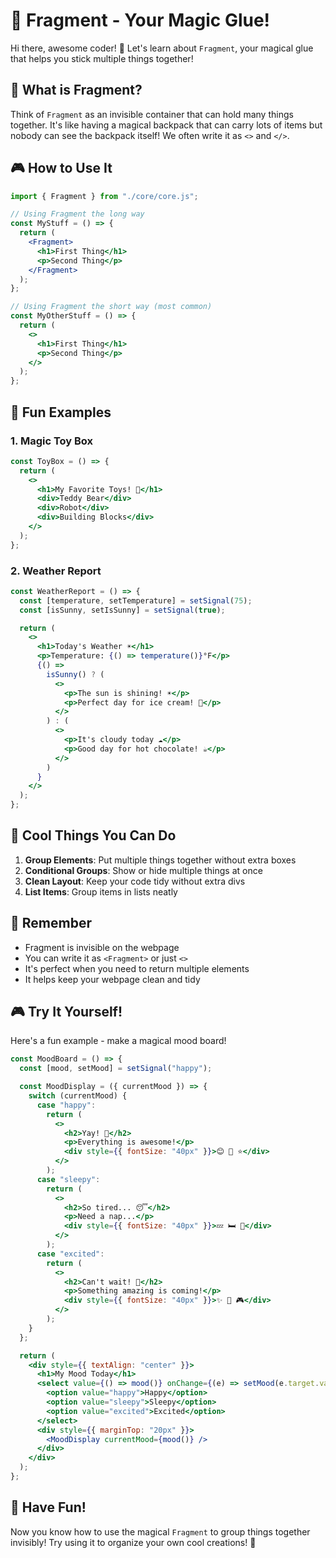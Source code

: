 # 🧩 Fragment - Your Magic Glue!

Hi there, awesome coder! 👋 Let's learn about `Fragment`, your magical glue that
helps you stick multiple things together!

## 🤔 What is Fragment?

Think of `Fragment` as an invisible container that can hold many things
together. It's like having a magical backpack that can carry lots of items but
nobody can see the backpack itself! We often write it as `<>` and `</>`.

## 🎮 How to Use It

```jsx
import { Fragment } from "./core/core.js";

// Using Fragment the long way
const MyStuff = () => {
  return (
    <Fragment>
      <h1>First Thing</h1>
      <p>Second Thing</p>
    </Fragment>
  );
};

// Using Fragment the short way (most common)
const MyOtherStuff = () => {
  return (
    <>
      <h1>First Thing</h1>
      <p>Second Thing</p>
    </>
  );
};
```

## 🌟 Fun Examples

### 1. Magic Toy Box

```jsx
const ToyBox = () => {
  return (
    <>
      <h1>My Favorite Toys! 🧸</h1>
      <div>Teddy Bear</div>
      <div>Robot</div>
      <div>Building Blocks</div>
    </>
  );
};
```

### 2. Weather Report

```jsx
const WeatherReport = () => {
  const [temperature, setTemperature] = setSignal(75);
  const [isSunny, setIsSunny] = setSignal(true);

  return (
    <>
      <h1>Today's Weather ☀️</h1>
      <p>Temperature: {() => temperature()}°F</p>
      {() =>
        isSunny() ? (
          <>
            <p>The sun is shining! ☀️</p>
            <p>Perfect day for ice cream! 🍦</p>
          </>
        ) : (
          <>
            <p>It's cloudy today ☁️</p>
            <p>Good day for hot chocolate! ☕</p>
          </>
        )
      }
    </>
  );
};
```

## 🎨 Cool Things You Can Do

1. **Group Elements**: Put multiple things together without extra boxes
2. **Conditional Groups**: Show or hide multiple things at once
3. **Clean Layout**: Keep your code tidy without extra divs
4. **List Items**: Group items in lists neatly

## 🎯 Remember

- Fragment is invisible on the webpage
- You can write it as `<Fragment>` or just `<>`
- It's perfect when you need to return multiple elements
- It helps keep your webpage clean and tidy

## 🎮 Try It Yourself!

Here's a fun example - make a magical mood board!

```jsx
const MoodBoard = () => {
  const [mood, setMood] = setSignal("happy");

  const MoodDisplay = ({ currentMood }) => {
    switch (currentMood) {
      case "happy":
        return (
          <>
            <h2>Yay! 🎉</h2>
            <p>Everything is awesome!</p>
            <div style={{ fontSize: "40px" }}>😊 🌈 ⭐</div>
          </>
        );
      case "sleepy":
        return (
          <>
            <h2>So tired... 😴</h2>
            <p>Need a nap...</p>
            <div style={{ fontSize: "40px" }}>💤 🛏️ 🌙</div>
          </>
        );
      case "excited":
        return (
          <>
            <h2>Can't wait! 🚀</h2>
            <p>Something amazing is coming!</p>
            <div style={{ fontSize: "40px" }}>✨ 🎈 🎮</div>
          </>
        );
    }
  };

  return (
    <div style={{ textAlign: "center" }}>
      <h1>My Mood Today</h1>
      <select value={() => mood()} onChange={(e) => setMood(e.target.value)}>
        <option value="happy">Happy</option>
        <option value="sleepy">Sleepy</option>
        <option value="excited">Excited</option>
      </select>
      <div style={{ marginTop: "20px" }}>
        <MoodDisplay currentMood={mood()} />
      </div>
    </div>
  );
};
```

## 🌈 Have Fun!

Now you know how to use the magical `Fragment` to group things together
invisibly! Try using it to organize your own cool creations! 🚀
